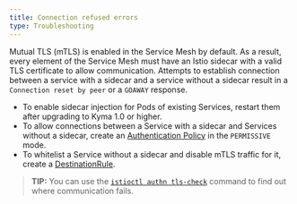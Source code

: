 ```yaml
---
title: Connection refused errors
type: Troubleshooting
---
```


Mutual TLS (mTLS) is enabled in the Service Mesh by default. As a result, every element of the Service Mesh must have an Istio sidecar with a valid TLS certificate to allow communication. Attempts to establish connection between a service with a sidecar and a service without a sidecar result in a `Connection reset by peer` or a `GOAWAY` response. 

- To enable sidecar injection for Pods of existing Services, restart them after upgrading to Kyma 1.0 or higher.
- To allow connections between a Service with a sidecar and Services without a sidecar, create an [Authentication Policy](https://istio.io/latest/docs/tasks/security/authentication/authn-policy/) in the `PERMISSIVE` mode.
- To whitelist a Service without a sidecar and disable mTLS traffic for it, create a [DestinationRule](https://istio.io/docs/reference/config/networking/destination-rule/).

>**TIP:** You can use the [`istioctl authn tls-check`](https://istio.io/latest/docs/reference/commands/istioctl/#istioctl-authn-tls-check) command to find out where communication fails.
